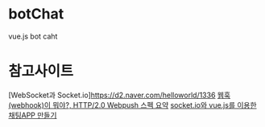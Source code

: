 # botChat
vue.js bot caht

# 참고사이트

[WebSocket과 Socket.io]https://d2.naver.com/helloworld/1336
[웹훅 (webhook)이 뭐야?, HTTP/2.0 Webpush 스펙 요약](https://lee95292.github.io/http/2020/05/10/principleOfwebhook.html)
[socket.io와 vue.js를 이용한 채팅APP 만들기](https://m.blog.naver.com/wj8606/221486758281)
